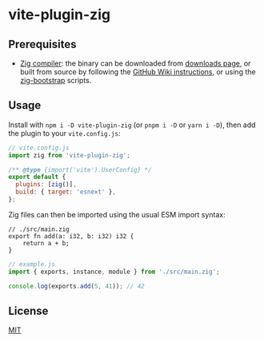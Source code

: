 # vite-plugin-zig

## Prerequisites

- [Zig compiler](https://ziglang.org): the binary can be downloaded from [downloads page](https://ziglang.org/download), or built from source by following the [GitHub Wiki instructions](https://github.com/ziglang/zig/wiki/Building-Zig-From-Source), or using the [zig-bootstrap](https://github.com/ziglang/zig-bootstrap) scripts.

## Usage

Install with `npm i -D vite-plugin-zig` (or `pnpm i -D` or `yarn i -D`), then add the plugin to your `vite.config.js`:

```js
// vite.config.js
import zig from 'vite-plugin-zig';

/** @type {import('vite').UserConfig} */
export default {
  plugins: [zig()],
  build: { target: 'esnext' },
};
```

Zig files can then be imported using the usual ESM import syntax:

```zig
// ./src/main.zig
export fn add(a: i32, b: i32) i32 {
    return a + b;
}
```

```js
// example.js
import { exports, instance, module } from './src/main.zig';

console.log(exports.add(5, 41)); // 42
```

## License

[MIT](LICENSE)
